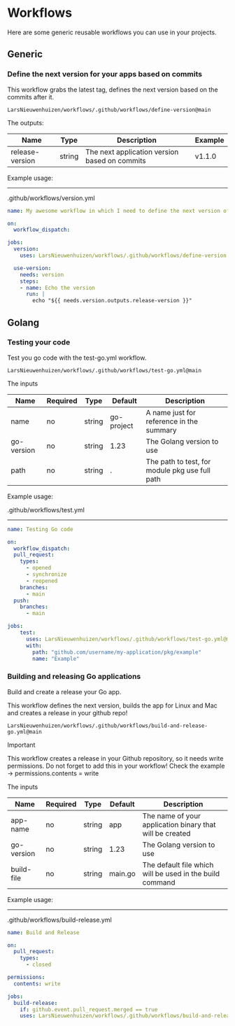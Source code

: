 # Workflows

Here are some generic reusable workflows you can use in your projects.

## Generic

### Define the next version for your apps based on commits

This workflow grabs the latest tag, defines the next version based on the commits after it.

`LarsNieuwenhuizen/workflows/.github/workflows/define-version@main`

The outputs:

| Name             |  Type   | Description | Example |
|------------------|---------|-------------|---------|
| release-version  | string  | The next application version based on commits | v1.1.0 |

Example usage:

---

.github/workflows/version.yml

```yaml
name: My awesome workflow in which I need to define the next version of my app

on:
  workflow_dispatch:

jobs:
  version:
    uses: LarsNieuwenhuizen/workflows/.github/workflows/define-version.yml@main

  use-version:
    needs: version
    steps:
    - name: Echo the version
      run: |
        echo "${{ needs.version.outputs.release-version }}"
```

## Golang

### Testing your code

Test you go code with the test-go.yml workflow.

`LarsNieuwenhuizen/workflows/.github/workflows/test-go.yml@main`

The inputs

| Name         | Required | Type   | Default    | Description                              |
|--------------|----------|--------|------------|------------------------------------------|
| name         | no       | string | go-project | A name just for reference in the summary |
| go-version   | no       | string | 1.23       | The Golang version to use                |
| path         | no       | string | .          | The path to test, for module pkg use full path |

Example usage:

.github/workflows/test.yml

---

```yaml
name: Testing Go code

on:
  workflow_dispatch:
  pull_request:
    types:
      - opened
      - synchronize
      - reopened
    branches:
      - main
  push:
    branches:
      - main

jobs:
    test:
      uses: LarsNieuwenhuizen/workflows/.github/workflows/test-go.yml@main
      with:
        path: "github.com/username/my-application/pkg/example"
        name: "Example"
```

### Building and releasing Go applications

Build and create a release your Go app.

This workflow defines the next version, builds the app for Linux and Mac and creates a release in your github repo!

`LarsNieuwenhuizen/workflows/.github/workflows/build-and-release-go.yml@main`

> [!IMPORTANT]
> This workflow creates a release in your Github repository, so it needs write permissions.
> Do not forget to add this in your workflow!
> Check the example -> permissions.contents = write

The inputs

| Name         | Required | Type   | Default    | Description                              |
|--------------|----------|--------|------------|------------------------------------------|
| app-name     | no       | string | app        | The name of your application binary that will be created |
| go-version   | no       | string | 1.23       | The Golang version to use                |
| build-file   | no       | string | main.go    | The default file which will be used in the build command |

Example usage:

---

.github/workflows/build-release.yml

```yaml
name: Build and Release

on:
  pull_request:
    types:
      - closed

permissions:
  contents: write

jobs:
  build-release:
    if: github.event.pull_request.merged == true
    uses: LarsNieuwenhuizen/workflows/.github/workflows/build-and-release-go.yml@feat/go-build-release-workflow
```
